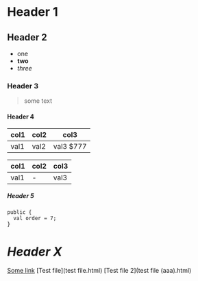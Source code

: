 # Header 1

## Header 2

* one
* **two**
* *three*

### Header 3

> some
> text

#### Header 4

col1 | col2 | col3
---- | ---- | ----
val1 | val2 | val3 $777

col1 | col2 | col3
---- | ---- | ----
val1 |  -   | val3

##### Header 5

    public {
      val order = 7;
    }

# *Header X*

[Some link](tunguski.github.io)
[Test file](test file.html)
[Test file 2](test file (aaa).html)

